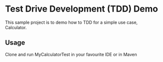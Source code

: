# Test Drive Development (TDD) Demo

This sample project is to demo how to TDD for a simple use case, Calculator.

## Usage

Clone and run MyCalculatorTest in your favourite IDE or in Maven

